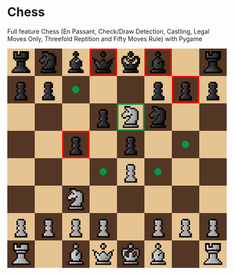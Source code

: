 # Chess
Full feature Chess (En Passant, Check/Draw Detection, Castling, Legal Moves Only, Threefold Reptition and Fifty Moves Rule) with Pygame 


![game_play](screenshots/0.png "game_play")

